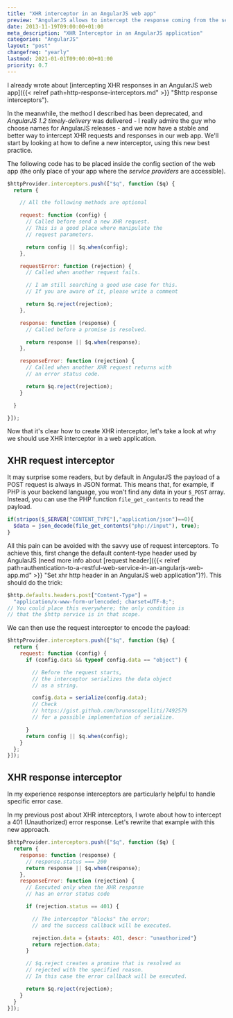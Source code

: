 ```yaml
---
title: "XHR interceptor in an AngularJS web app"
preview: "AngularJS allows to intercept the response coming from the server."
date: 2013-11-19T09:00:00+01:00
meta_description: "XHR Interceptor in an AngularJS application"
categories: "AngularJS"
layout: "post"
changefreq: "yearly"
lastmod: 2021-01-01T09:00:00+01:00
priority: 0.7
---
```


I already wrote about [intercepting XHR responses in an AngularJS web app]({{< relref path=http-response-interceptors.md" >}} "$http response interceptors"). 

In the meanwhile, the method I described has been deprecated, and  *AngularJS 1.2 timely-delivery* was delivered - I really admire the guy who choose names for AngularJS releases - and we now have a stable and better way to intercept XHR requests and responses in our web app. We'll start by looking at how to define a new interceptor, using this new best practice.

The following code has to be placed inside the config section of the web app (the only place of your app where the *service providers* are accessible).

```js
$httpProvider.interceptors.push(["$q", function ($q) {
  return {

    // All the following methods are optional

    request: function (config) {
      // Called before send a new XHR request.
      // This is a good place where manipulate the
      // request parameters.

      return config || $q.when(config);
    },

    requestError: function (rejection) {
      // Called when another request fails.

      // I am still searching a good use case for this.
      // If you are aware of it, please write a comment

      return $q.reject(rejection);
    },

    response: function (response) {
      // Called before a promise is resolved.

      return response || $q.when(response);
    },

    responseError: function (rejection) {
      // Called when another XHR request returns with
      // an error status code.

      return $q.reject(rejection);
    }

  }

}]);
```

Now that it's clear how to create XHR interceptor, let's take a look at why we should use XHR interceptor in a web application.

## XHR request interceptor

It may surprise some readers, but by default in AngularJS the payload of a POST request is always in JSON format. This means that, for example, if PHP is your backend language, you won't find any data in your `$_POST` array. Instead, you can use the PHP function `file_get_contents` to read the payload.

```php
if(stripos($_SERVER["CONTENT_TYPE"],"application/json")==0){
  $data = json_decode(file_get_contents("php://input"), true);
}
```

All this pain can be avoided with the savvy use of request interceptors. To achieve this, first change the default content-type header used by AngularJS (need more info about [request header]({{< relref path=authentication-to-a-restful-web-service-in-an-angularjs-web-app.md" >}} "Set xhr http header in an AngularJS web application")?). This should do the trick:

```js
$http.defaults.headers.post["Content-Type"] = 
  "application/x-www-form-urlencoded; charset=UTF-8;";
// You could place this everywhere; the only condition is
// that the $http service is in that scope.
```

We can then use the request interceptor to encode the payload:

```js
$httpProvider.interceptors.push(["$q", function ($q) {
  return {
    request: function (config) {
      if (config.data && typeof config.data == "object") {

        // Before the request starts,
        // the interceptor serializes the data object
        // as a string.

        config.data = serialize(config.data);
        // Check
        // https://gist.github.com/brunoscopelliti/7492579
        // for a possible implementation of serialize.

      }
      return config || $q.when(config);
    }
  };
}]);
```

## XHR response interceptor

In my experience response interceptors are particularly helpful to handle specific error case.

In my previous post about XHR interceptors, I wrote about how to intercept a 401 (Unauthorized) error response. Let's rewrite that example with this new approach.

```js
$httpProvider.interceptors.push(["$q", function ($q) {
  return {
    response: function (response) {
      // response.status === 200
      return response || $q.when(response);
    },
    responseError: function (rejection) {
      // Executed only when the XHR response
      // has an error status code

      if (rejection.status == 401) {

        // The interceptor "blocks" the error;
        // and the success callback will be executed.

        rejection.data = {stauts: 401, descr: "unauthorized"}
        return rejection.data;
      }

      // $q.reject creates a promise that is resolved as
      // rejected with the specified reason.
      // In this case the error callback will be executed.

      return $q.reject(rejection);
    }
  }
}]);
```
